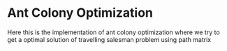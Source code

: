 # Ant Colony Optimization 
Here this is the implementation of ant colony optimization where we try to get a optimal solution of travelling salesman problem using path matrix
